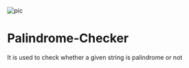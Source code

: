 ![pic](https://github.com/Shravancplus/Palindrome-Checker/assets/131352261/0997c691-2204-4fa1-84b7-5075190ccc4e)
# Palindrome-Checker
It is used to check whether a given string is palindrome or not
